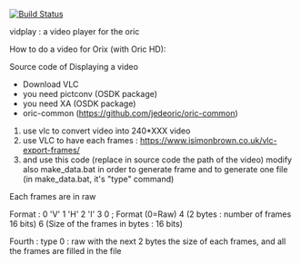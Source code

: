 [![Build Status](https://travis-ci.org/oric-software/vidplay.svg?branch=master)](https://travis-ci.org/oric-software/vidplay)

vidplay : a video player for the oric


How to do a video for Orix (with Oric HD):

Source code of Displaying a video

* Download VLC
* you need pictconv (OSDK package)
* you need XA (OSDK package)
* oric-common (https://github.com/jedeoric/oric-common)

1) use vlc to convert video into 240*XXX video
2) use VLC to have each frames : https://www.isimonbrown.co.uk/vlc-export-frames/
3) and use this code (replace in source code the path of the video)
modify also make_data.bat in order to generate frame and to generate one file (in make_data.bat, it's "type" command)

Each frames are in raw

Format :
0 'V'
1 'H'
2 'I'
3 0 ; Format (0=Raw)
4 (2 bytes : number of frames 16 bits)
6 (Size of the frames in bytes : 16 bits)



Fourth : type 
  0 : raw with the next 2 bytes the size of each frames, and all the frames are filled in the file




